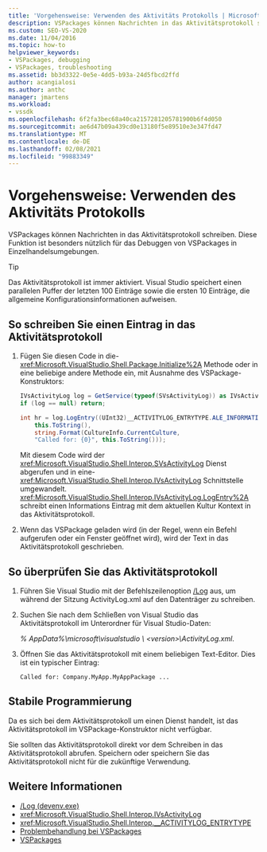 ```yaml
---
title: 'Vorgehensweise: Verwenden des Aktivitäts Protokolls | Microsoft-Dokumentation'
description: VSPackages können Nachrichten in das Aktivitätsprotokoll schreiben. Erfahren Sie, wie Sie das Aktivitätsprotokoll zum Debuggen von VSPackages in Einzelhandelsumgebungen verwenden.
ms.custom: SEO-VS-2020
ms.date: 11/04/2016
ms.topic: how-to
helpviewer_keywords:
- VSPackages, debugging
- VSPackages, troubleshooting
ms.assetid: bb3d3322-0e5e-4dd5-b93a-24d5fbcd2ffd
author: acangialosi
ms.author: anthc
manager: jmartens
ms.workload:
- vssdk
ms.openlocfilehash: 6f2fa3bec68a40ca2157281205781900b6f4d050
ms.sourcegitcommit: ae6d47b09a439cd0e13180f5e89510e3e347fd47
ms.translationtype: MT
ms.contentlocale: de-DE
ms.lasthandoff: 02/08/2021
ms.locfileid: "99883349"
---
```

# <a name="how-to-use-the-activity-log"></a>Vorgehensweise: Verwenden des Aktivitäts Protokolls
VSPackages können Nachrichten in das Aktivitätsprotokoll schreiben. Diese Funktion ist besonders nützlich für das Debuggen von VSPackages in Einzelhandelsumgebungen.

> [!TIP]
> Das Aktivitätsprotokoll ist immer aktiviert. Visual Studio speichert einen parallelen Puffer der letzten 100 Einträge sowie die ersten 10 Einträge, die allgemeine Konfigurationsinformationen aufweisen.

## <a name="to-write-an-entry-to-the-activity-log"></a>So schreiben Sie einen Eintrag in das Aktivitätsprotokoll

1. Fügen Sie diesen Code in die- <xref:Microsoft.VisualStudio.Shell.Package.Initialize%2A> Methode oder in eine beliebige andere Methode ein, mit Ausnahme des VSPackage-Konstruktors:

    ```csharp
    IVsActivityLog log = GetService(typeof(SVsActivityLog)) as IVsActivityLog;
    if (log == null) return;

    int hr = log.LogEntry((UInt32)__ACTIVITYLOG_ENTRYTYPE.ALE_INFORMATION,
        this.ToString(),
        string.Format(CultureInfo.CurrentCulture,
        "Called for: {0}", this.ToString()));
    ```

     Mit diesem Code wird der <xref:Microsoft.VisualStudio.Shell.Interop.SVsActivityLog> Dienst abgerufen und in eine- <xref:Microsoft.VisualStudio.Shell.Interop.IVsActivityLog> Schnittstelle umgewandelt. <xref:Microsoft.VisualStudio.Shell.Interop.IVsActivityLog.LogEntry%2A> schreibt einen Informations Eintrag mit dem aktuellen Kultur Kontext in das Aktivitätsprotokoll.

2. Wenn das VSPackage geladen wird (in der Regel, wenn ein Befehl aufgerufen oder ein Fenster geöffnet wird), wird der Text in das Aktivitätsprotokoll geschrieben.

## <a name="to-examine-the-activity-log"></a>So überprüfen Sie das Aktivitätsprotokoll

1. Führen Sie Visual Studio mit der Befehlszeilenoption [/Log](../ide/reference/log-devenv-exe.md) aus, um während der Sitzung ActivityLog.xml auf den Datenträger zu schreiben.

2. Suchen Sie nach dem Schließen von Visual Studio das Aktivitätsprotokoll im Unterordner für Visual Studio-Daten:

   <em> *% AppData%</em>\microsoft\visualstudio \\ \<version>\ActivityLog.xml*.

3. Öffnen Sie das Aktivitätsprotokoll mit einem beliebigen Text-Editor. Dies ist ein typischer Eintrag:

   ```
   Called for: Company.MyApp.MyAppPackage ...
   ```

## <a name="robust-programming"></a>Stabile Programmierung

Da es sich bei dem Aktivitätsprotokoll um einen Dienst handelt, ist das Aktivitätsprotokoll im VSPackage-Konstruktor nicht verfügbar.

Sie sollten das Aktivitätsprotokoll direkt vor dem Schreiben in das Aktivitätsprotokoll abrufen. Speichern oder speichern Sie das Aktivitätsprotokoll nicht für die zukünftige Verwendung.

## <a name="see-also"></a>Weitere Informationen

- [/Log (devenv.exe)](../ide/reference/log-devenv-exe.md)
- <xref:Microsoft.VisualStudio.Shell.Interop.IVsActivityLog>
- <xref:Microsoft.VisualStudio.Shell.Interop.__ACTIVITYLOG_ENTRYTYPE>
- [Problembehandlung bei VSPackages](../extensibility/troubleshooting-vspackages.md)
- [VSPackages](../extensibility/internals/vspackages.md)
